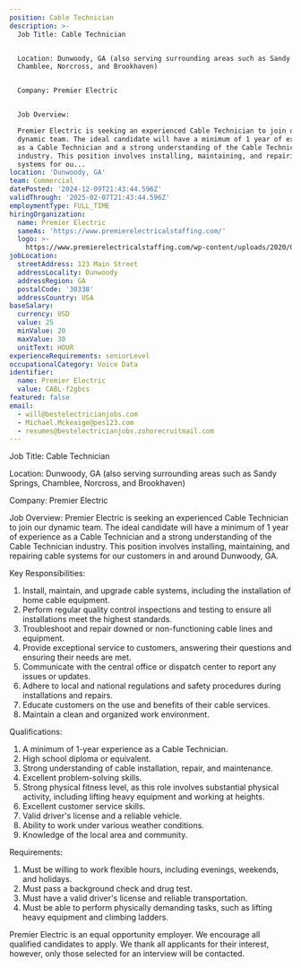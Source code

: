 ```yaml
---
position: Cable Technician
description: >-
  Job Title: Cable Technician


  Location: Dunwoody, GA (also serving surrounding areas such as Sandy Springs,
  Chamblee, Norcross, and Brookhaven)


  Company: Premier Electric


  Job Overview:

  Premier Electric is seeking an experienced Cable Technician to join our
  dynamic team. The ideal candidate will have a minimum of 1 year of experience
  as a Cable Technician and a strong understanding of the Cable Technician
  industry. This position involves installing, maintaining, and repairing cable
  systems for ou...
location: 'Dunwoody, GA'
team: Commercial
datePosted: '2024-12-09T21:43:44.596Z'
validThrough: '2025-02-07T21:43:44.596Z'
employmentType: FULL_TIME
hiringOrganization:
  name: Premier Electric
  sameAs: 'https://www.premierelectricalstaffing.com/'
  logo: >-
    https://www.premierelectricalstaffing.com/wp-content/uploads/2020/05/Premier-Electrical-Staffing-logo.png
jobLocation:
  streetAddress: 123 Main Street
  addressLocality: Dunwoody
  addressRegion: GA
  postalCode: '30338'
  addressCountry: USA
baseSalary:
  currency: USD
  value: 25
  minValue: 20
  maxValue: 30
  unitText: HOUR
experienceRequirements: seniorLevel
occupationalCategory: Voice Data
identifier:
  name: Premier Electric
  value: CABL-f2gbcs
featured: false
email:
  - will@bestelectricianjobs.com
  - Michael.Mckeaige@pes123.com
  - resumes@bestelectricianjobs.zohorecruitmail.com
---
```




Job Title: Cable Technician

Location: Dunwoody, GA (also serving surrounding areas such as Sandy Springs, Chamblee, Norcross, and Brookhaven)

Company: Premier Electric

Job Overview:
Premier Electric is seeking an experienced Cable Technician to join our dynamic team. The ideal candidate will have a minimum of 1 year of experience as a Cable Technician and a strong understanding of the Cable Technician industry. This position involves installing, maintaining, and repairing cable systems for our customers in and around Dunwoody, GA.

Key Responsibilities:

1. Install, maintain, and upgrade cable systems, including the installation of home cable equipment.
2. Perform regular quality control inspections and testing to ensure all installations meet the highest standards.
3. Troubleshoot and repair downed or non-functioning cable lines and equipment.
4. Provide exceptional service to customers, answering their questions and ensuring their needs are met.
5. Communicate with the central office or dispatch center to report any issues or updates.
6. Adhere to local and national regulations and safety procedures during installations and repairs.
7. Educate customers on the use and benefits of their cable services.
8. Maintain a clean and organized work environment.

Qualifications:

1. A minimum of 1-year experience as a Cable Technician.
2. High school diploma or equivalent.
3. Strong understanding of cable installation, repair, and maintenance.
4. Excellent problem-solving skills.
5. Strong physical fitness level, as this role involves substantial physical activity, including lifting heavy equipment and working at heights.
6. Excellent customer service skills.
7. Valid driver's license and a reliable vehicle.
8. Ability to work under various weather conditions.
9. Knowledge of the local area and community.

Requirements:

1. Must be willing to work flexible hours, including evenings, weekends, and holidays.
2. Must pass a background check and drug test.
3. Must have a valid driver's license and reliable transportation.
4. Must be able to perform physically demanding tasks, such as lifting heavy equipment and climbing ladders.

Premier Electric is an equal opportunity employer. We encourage all qualified candidates to apply. We thank all applicants for their interest, however, only those selected for an interview will be contacted.